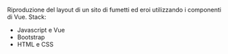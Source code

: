 Riproduzione del layout di un sito di fumetti ed eroi utilizzando i componenti di Vue.
Stack:
  - Javascript e Vue
  - Bootstrap
  - HTML e CSS
